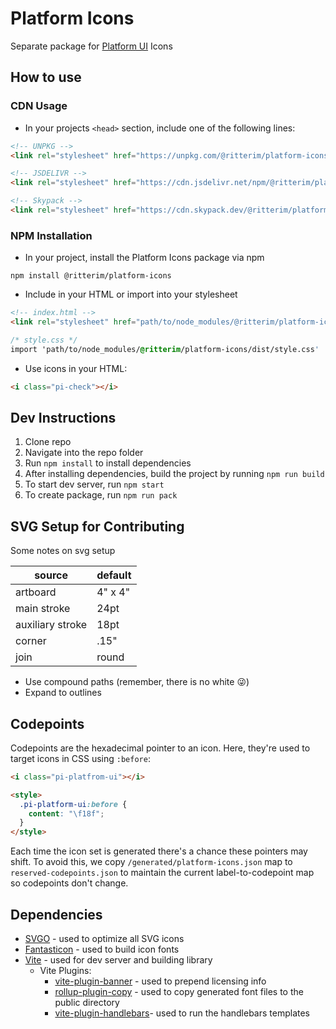 # Platform Icons
Separate package for [Platform UI](https://github.com/ritterim/platform-ui) Icons
## How to use
### CDN Usage
- In your projects `<head>` section, include one of the following lines:

```html
<!-- UNPKG -->
<link rel="stylesheet" href="https://unpkg.com/@ritterim/platform-icons/dist/style.css"/>

<!-- JSDELIVR -->
<link rel="stylesheet" href="https://cdn.jsdelivr.net/npm/@ritterim/platform-icons/dist/style.css"/>

<!-- Skypack -->
<link rel="stylesheet" href="https://cdn.skypack.dev/@ritterim/platform-icons/dist/style.css"/>
```
### NPM Installation
- In your project, install the Platform Icons package via npm

```
npm install @ritterim/platform-icons
```

- Include in your HTML or import into your stylesheet
```html
<!-- index.html -->
<link rel="stylesheet" href="path/to/node_modules/@ritterim/platform-icons/dist/style.css"/>
```

```css
/* style.css */
import 'path/to/node_modules/@ritterim/platform-icons/dist/style.css'
```

- Use icons in your HTML:
```html
<i class="pi-check"></i>
```

## Dev Instructions
1. Clone repo
2. Navigate into the repo folder
3. Run `npm install` to install dependencies
4. After installing dependencies, build the project by running `npm run build`
5. To start dev server, run `npm start`
6. To create package, run `npm run pack`

## SVG Setup for Contributing

Some notes on svg setup

| source | default |
|---|---|
| artboard | 4" x 4" |
| main stroke | 24pt |
| auxiliary stroke | 18pt |
| corner | .15" |
| join |	round |

 - Use compound paths (remember, there is no white 😜)
 - Expand to outlines 

## Codepoints

Codepoints are the hexadecimal pointer to an icon. Here, they're used to target icons in CSS using `:before`:

```html
<i class="pi-platfrom-ui"></i>

<style>
  .pi-platform-ui:before {
    content: "\f18f";
  }
</style>
```

Each time the icon set is generated there's a chance these pointers may shift. To avoid this, we copy `/generated/platform-icons.json` map to `reserved-codepoints.json` to maintain the current label-to-codepoint map so codepoints don't change. 

## Dependencies
- [SVGO](https://github.com/svg/svgo) - used to optimize all SVG icons
- [Fantasticon](https://github.com/tancredi/fantasticon) - used to build icon fonts
- [Vite](https://github.com/vitejs/vite) - used for dev server and building library
  - Vite Plugins:
    - [vite-plugin-banner](https://github.com/chengpeiquan/vite-plugin-banner) - used to prepend licensing info
    - [rollup-plugin-copy](https://github.com/vladshcherbin/rollup-plugin-copy) - used to copy generated font files to the public directory
    - [vite-plugin-handlebars](https://github.com/alexlafroscia/vite-plugin-handlebars)- used to run the handlebars templates